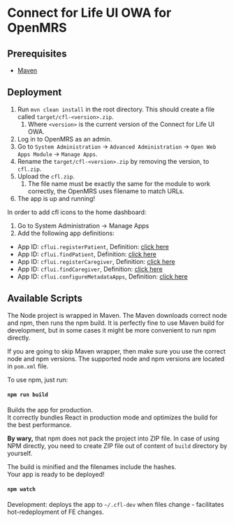 # Connect for Life UI OWA for OpenMRS

## Prerequisites
* [Maven](https://maven.apache.org/install.html)

## Deployment
1. Run `mvn clean install` in the root directory. This should create a file called `target/cfl-<version>.zip`.
    1. Where `<version>` is the current version of the Connect for Life UI OWA.
1. Log in to OpenMRS as an admin.
1. Go to `System Administration` -> `Advanced Administration` -> `Open Web Apps Module` -> `Manage Apps`.
1. Rename the `target/cfl-<version>.zip` by removing the version, to `cfl.zip`.
1. Upload the `cfl.zip`. 
    1. The file name must be exactly the same for the module to work correctly, the OpenMRS uses filename to match URLs.
1. The app is up and running!

In order to add cfl icons to the home dashboard:
1. Go to System Administration -> Manage Apps
2. Add the following app definitions:
* App ID: `cflui.registerPatient`, Definition: [click here](public/app/registerPatient.json)
* App ID: `cflui.findPatient`, Definition: [click here](public/app/findPatient.json)
* App ID: `cflui.registerCaregiver`, Definition: [click here](public/app/registerCaregiver.json)
* App ID: `cflui.findCaregiver`, Definition: [click here](public/app/findCaregiver.json)
* App ID: `cflui.configureMetadataApps`, Definition: [click here](public/app/configureMetadataApps.json)


## Available Scripts

The Node project is wrapped in Maven. The Maven downloads correct node and npm, then runs the npm build.
It is perfectly fine to use Maven build for development, but in some cases it might be more convenient to run npm directly. 

If you are going to skip Maven wrapper, then make sure you use the correct node and npm versions.
The supported node and npm versions are located in `pom.xml` file.

To use npm, just run:

#### `npm run build`

Builds the app for production.\
It correctly bundles React in production mode and optimizes the build for the best performance.

**By wary,** that npm does not pack the project into ZIP file. 
In case of using NPM directly, you need to create ZIP file out of content of `build` directory by yourself.

The build is minified and the filenames include the hashes.\
Your app is ready to be deployed!

#### `npm watch`

Development: deploys the app to `~/.cfl-dev` when files change - facilitates hot-redeployment of FE changes.
